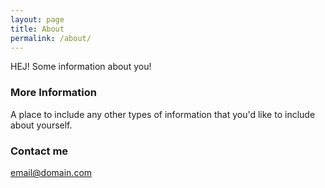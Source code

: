 ```yaml
---
layout: page
title: About
permalink: /about/
---
```

HEJ!
Some information about you!

### More Information

A place to include any other types of information that you'd like to include about yourself.

### Contact me

[email@domain.com](mailto:email@domain.com)
